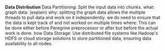 **Data Distribution**
  Data Partitioning: Split the input data into chunks.
    what:
      graph data:
        (explain)
    why:
      splitting the graph data allows the multiple threads to pull data and work on it independently. we do need to ensure that the data is kept track of and not worked on multiple times
    where:
      This can be done either before Peregrine preprocessor or after but before the actual work is done.
    how
  Data Storage: Use distributed file systems like Hadoop's HDFS or cloud storage solutions to store partitioned data, ensuring data availability to all nodes.
